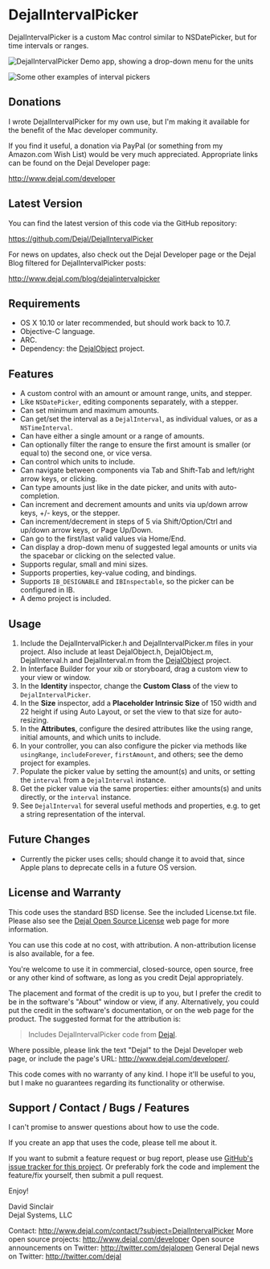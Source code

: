 DejalIntervalPicker
===================

DejalIntervalPicker is a custom Mac control similar to NSDatePicker, but for time intervals or ranges.

![DejalIntervalPicker Demo app, showing a drop-down menu for the units](http://www.dejal.com/developer/dejalintervalpicker/overview.png)

![Some other examples of interval pickers](http://www.dejal.com/developer/dejalintervalpicker/icon.png)


Donations
---------

I wrote DejalIntervalPicker for my own use, but I'm making it available for the benefit of the Mac developer community.

If you find it useful, a donation via PayPal (or something from my Amazon.com Wish List) would be very much appreciated. Appropriate links can be found on the Dejal Developer page:

<http://www.dejal.com/developer>


Latest Version
--------------

You can find the latest version of this code via the GitHub repository:

<https://github.com/Dejal/DejalIntervalPicker>

For news on updates, also check out the Dejal Developer page or the Dejal Blog filtered for DejalIntervalPicker posts:

<http://www.dejal.com/blog/dejalintervalpicker>


Requirements
------------

- OS X 10.10 or later recommended, but should work back to 10.7.
- Objective-C language.
- ARC.
- Dependency: the [DejalObject](https://github.com/Dejal/DejalObject) project.


Features
--------

- A custom control with an amount or amount range, units, and stepper.
- Like `NSDatePicker`, editing components separately, with a stepper.
- Can set minimum and maximum amounts.
- Can get/set the interval as a `DejalInterval`, as individual values, or as a `NSTimeInterval`.
- Can have either a single amount or a range of amounts.
- Can optionally filter the range to ensure the first amount is smaller (or equal to) the second one, or vice versa.
- Can control which units to include.
- Can navigate between components via Tab and Shift-Tab and left/right arrow keys, or clicking.
- Can type amounts just like in the date picker, and units with auto-completion.
- Can increment and decrement amounts and units via up/down arrow keys, +/- keys, or the stepper.
- Can increment/decrement in steps of 5 via Shift/Option/Ctrl and up/down arrow keys, or Page Up/Down.
- Can go to the first/last valid values via Home/End.
- Can display a drop-down menu of suggested legal amounts or units via the spacebar or clicking on the selected value.
- Supports regular, small and mini sizes.
- Supports properties, key-value coding, and bindings.
- Supports `IB_DESIGNABLE` and `IBInspectable`, so the picker can be configured in IB.
- A demo project is included.


Usage
-----

1. Include the DejalIntervalPicker.h and DejalIntervalPicker.m files in your project.  Also include at least DejalObject.h, DejalObject.m, DejalInterval.h and DejalInterval.m from the [DejalObject](https://github.com/Dejal/DejalObject) project.
2. In Interface Builder for your xib or storyboard, drag a custom view to your view or window.
3. In the **Identity** inspector, change the **Custom Class** of the view to `DejalIntervalPicker`.
4. In the **Size** inspector, add a **Placeholder Intrinsic Size** of 150 width and 22 height if using Auto Layout, or set the view to that size for auto-resizing.
5. In the **Attributes**, configure the desired attributes like the using range, initial amounts, and which units to include.
6. In your controller, you can also configure the picker via methods like `usingRange`, `includeForever`, `firstAmount`, and others; see the demo project for examples.
7. Populate the picker value by setting the amount(s) and units, or setting the `interval` from a `DejalInterval` instance.
8. Get the picker value via the same properties: either amounts(s) and units directly, or the `interval` instance.
9. See `DejalInterval` for several useful methods and properties, e.g. to get a string representation of the interval.


Future Changes
--------------

- Currently the picker uses cells; should change it to avoid that, since Apple plans to deprecate cells in a future OS version.


License and Warranty
--------------------

This code uses the standard BSD license.  See the included License.txt file.  Please also see the [Dejal Open Source License](http://www.dejal.com/developer/license/) web page for more information.

You can use this code at no cost, with attribution.  A non-attribution license is also available, for a fee.

You're welcome to use it in commercial, closed-source, open source, free or any other kind of software, as long as you credit Dejal appropriately.

The placement and format of the credit is up to you, but I prefer the credit to be in the software's "About" window or view, if any. Alternatively, you could put the credit in the software's documentation, or on the web page for the product. The suggested format for the attribution is:

> Includes DejalIntervalPicker code from [Dejal](http://www.dejal.com/developer/).

Where possible, please link the text "Dejal" to the Dejal Developer web page, or include the page's URL: <http://www.dejal.com/developer/>.

This code comes with no warranty of any kind.  I hope it'll be useful to you, but I make no guarantees regarding its functionality or otherwise.


Support / Contact / Bugs / Features
-----------------------------------

I can't promise to answer questions about how to use the code.

If you create an app that uses the code, please tell me about it.

If you want to submit a feature request or bug report, please use [GitHub's issue tracker for this project](https://github.com/Dejal/DejalIntervalPicker/issues).  Or preferably fork the code and implement the feature/fix yourself, then submit a pull request.

Enjoy!

David Sinclair  
Dejal Systems, LLC


Contact: <http://www.dejal.com/contact/?subject=DejalIntervalPicker>
More open source projects: <http://www.dejal.com/developer>
Open source announcements on Twitter: <http://twitter.com/dejalopen>
General Dejal news on Twitter: <http://twitter.com/dejal>


